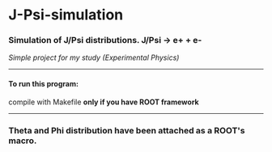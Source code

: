 # J-Psi-simulation

### Simulation of J/Psi distributions. J/Psi -> e+ + e-
*Simple project for my study (Experimental Physics)* 

______________________________________________________________________

#### To run this program:

compile with Makefile **only if you have ROOT framework**

____________________________________________________________________

### Theta and Phi distribution have been attached as a ROOT's macro. 
